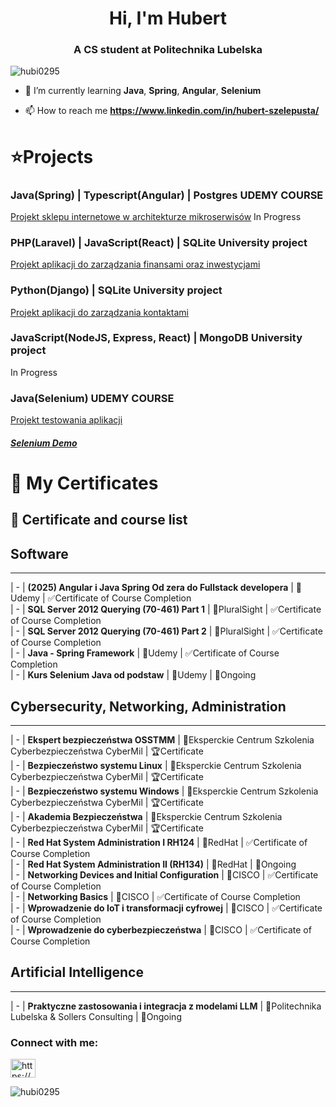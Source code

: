 <h1 align="center">Hi, I'm Hubert</h1>
<h3 align="center">A CS student at Politechnika Lubelska</h3>

<p align="left"> <img src="https://komarev.com/ghpvc/?username=hubi0295&label=Profile%20views&color=0e75b6&style=flat" alt="hubi0295" /> </p>

- 🌱 I’m currently learning **Java**, **Spring**, **Angular**, **Selenium**

- 📫 How to reach me **https://www.linkedin.com/in/hubert-szelepusta/**


#  ⭐Projects


###  Java(Spring) | Typescript(Angular) | Postgres UDEMY COURSE  
<p><a href = "https://github.com/Hubi0295/projektwspolny">Projekt sklepu internetowe w architekturze mikroserwisów</a> In Progress</p>  


###  PHP(Laravel) | JavaScript(React) | SQLite University project  
<p><a href = "https://github.com/Hubi0295/MyFin">Projekt aplikacji do zarządzania finansami oraz inwestycjami</a></p>  


###  Python(Django) | SQLite University project  
<p><a href = "https://github.com/Hubi0295/MyFin">Projekt aplikacji do zarządzania kontaktami</a></p>  


###  JavaScript(NodeJS, Express, React) | MongoDB University project  
In Progress  

###  Java(Selenium) UDEMY COURSE  
<p><a href = "https://github.com/Hubi0295/SeleniumProject">Projekt testowania aplikacji</a><h5><a href="http://seleniumdemo.com/">    Selenium Demo</a></h5></p>


# 📜 My Certificates


## 📌 Certificate and course list


##                                                                    Software  
----------------------------------------------------------------------------------------------------------------------------------------------  
|      -       | **(2025) Angular i Java Spring Od zera do Fullstack developera**<t>    | 📍Udemy                                                    | ✅Certificate of Course Completion  
|      -       | **SQL Server 2012 Querying (70-461) Part 1**                        | 📍PluralSight                                               | ✅Certificate of Course Completion  
|      -       | **SQL Server 2012 Querying (70-461) Part 2**                       | 📍PluralSight                                               | ✅Certificate of Course Completion  
|      -       | **Java - Spring Framework**                                 | 📍Udemy                                                     | ✅Certificate of Course Completion  
|      -       | **Kurs Selenium Java od podstaw**                                   | 📍Udemy                                                     | 🔄Ongoing  


##                                                   Cybersecurity, Networking, Administration  
----------------------------------------------------------------------------------------------------------------------------------------------
|      -       | **Ekspert bezpieczeństwa OSSTMM**                                | 📍Eksperckie Centrum Szkolenia Cyberbezpieczeństwa CyberMil | 🏆Certificate  
|      -       | **Bezpieczeństwo systemu Linux**                                    | 📍Eksperckie Centrum Szkolenia Cyberbezpieczeństwa CyberMil | 🏆Certificate  
|      -       | **Bezpieczeństwo systemu Windows**                          | 📍Eksperckie Centrum Szkolenia Cyberbezpieczeństwa CyberMil | 🏆Certificate  
|      -       | **Akademia Bezpieczeństwa**                                         | 📍Eksperckie Centrum Szkolenia Cyberbezpieczeństwa CyberMil | 🏆Certificate  
|      -       | **Red Hat System Administration I RH124**                           | 📍RedHat                                                    | ✅Certificate of Course Completion  
|      -       | **Red Hat System Administration II (RH134)**                        | 📍RedHat                                                    | 🔄Ongoing  
|      -       | **Networking Devices and Initial Configuration**                  | 📍CISCO                                                     | ✅Certificate of Course Completion  
|      -       | **Networking Basics**                                               | 📍CISCO                                                     | ✅Certificate of Course Completion  
|      -       | **Wprowadzenie do IoT i transformacji cyfrowej**                    | 📍CISCO                                                     | ✅Certificate of Course Completion  
|      -       | **Wprowadzenie do cyberbezpieczeństwa**                             | 📍CISCO                                                     | ✅Certificate of Course Completion  


##                                                   Artificial Intelligence
---------------------------------------------------------------------------------------------------------------------------------------------- 
|      -       | **Praktyczne zastosowania i integracja z modelami LLM**                        | 📍Politechnika Lubelska & Sollers Consulting    | 🔄Ongoing  


<h3 align="left">Connect with me:</h3>
<p align="left">
<a href="https://www.linkedin.com/in/hubert-szelepusta-202342232/" target="blank"><img align="center" src="https://raw.githubusercontent.com/rahuldkjain/github-profile-readme-generator/master/src/images/icons/Social/linked-in-alt.svg" alt="https://www.linkedin.com/in/hubert-szelepusta-202342232/" height="30" width="40" /></a>
</p>

<p><img align="center" src="https://github-readme-streak-stats.herokuapp.com/?user=hubi0295&" alt="hubi0295" /></p>
